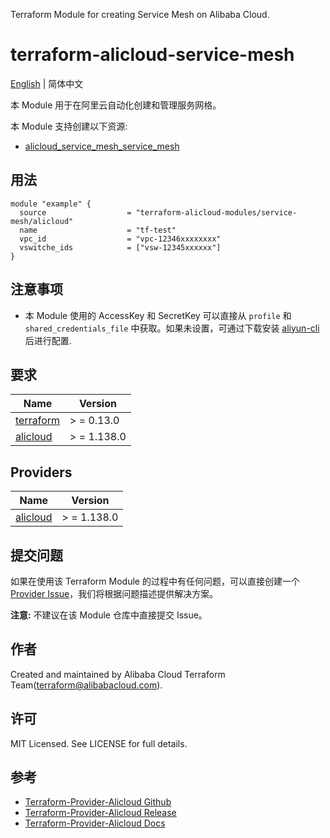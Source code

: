 Terraform Module for creating Service Mesh on Alibaba Cloud.

terraform-alicloud-service-mesh
=====================================================================

[English](README.md) | 简体中文

本 Module 用于在阿里云自动化创建和管理服务网格。

本 Module 支持创建以下资源:

* [alicloud_service_mesh_service_mesh](https://registry.terraform.io/providers/aliyun/alicloud/latest/docs/resources/service_mesh_service_mesh)

## 用法

```hcl
module "example" {
  source                  = "terraform-alicloud-modules/service-mesh/alicloud"
  name                    = "tf-test"
  vpc_id                  = "vpc-12346xxxxxxxx"
  vswitche_ids            = ["vsw-12345xxxxxx"]
}
```

## 注意事项

* 本 Module 使用的 AccessKey 和 SecretKey 可以直接从 `profile` 和 `shared_credentials_file`
  中获取。如果未设置，可通过下载安装 [aliyun-cli](https://github.com/aliyun/aliyun-cli#installation) 后进行配置.

## 要求

| Name | Version |
|------|---------|
| <a name="requirement_terraform"></a> [terraform](#requirement\_terraform) | > = 0.13.0 |
| <a name="requirement_alicloud"></a> [alicloud](#requirement\_alicloud) | > = 1.138.0 |

## Providers

| Name | Version |
|------|---------|
| <a name="provider_alicloud"></a> [alicloud](#provider\_alicloud) | > = 1.138.0 |

## 提交问题

如果在使用该 Terraform Module
的过程中有任何问题，可以直接创建一个 [Provider Issue](https://github.com/aliyun/terraform-provider-alicloud/issues/new)，我们将根据问题描述提供解决方案。

**注意:** 不建议在该 Module 仓库中直接提交 Issue。

## 作者

Created and maintained by Alibaba Cloud Terraform Team(terraform@alibabacloud.com).

## 许可

MIT Licensed. See LICENSE for full details.

## 参考

* [Terraform-Provider-Alicloud Github](https://github.com/aliyun/terraform-provider-alicloud)
* [Terraform-Provider-Alicloud Release](https://releases.hashicorp.com/terraform-provider-alicloud/)
* [Terraform-Provider-Alicloud Docs](https://registry.terraform.io/providers/aliyun/alicloud/latest/docs)
